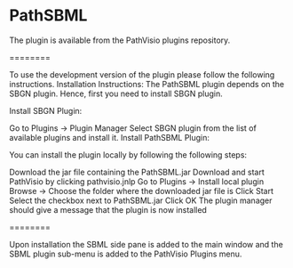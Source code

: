 PathSBML
========

The plugin is available from the PathVisio plugins repository.

========

To use the development version of the plugin please follow the following instructions.
Installation Instructions:
The PathSBML plugin depends on the SBGN plugin. Hence, first you need to install SBGN plugin.

Install SBGN Plugin:

Go to Plugins → Plugin Manager
Select SBGN plugin from the list of available plugins and install it.
Install PathSBML Plugin:

You can install the plugin locally by following the following steps:

Download the jar file containing the PathSBML.jar
Download and start PathVisio by clicking pathvisio.jnlp
Go to Plugins → Install local plugin
Browse -> Choose the folder where the downloaded jar file is
Click Start
Select the checkbox next to PathSBML.jar
Click OK
The plugin manager should give a message that the plugin is now installed

========

Upon installation the SBML side pane is added to the main window and the SBML plugin sub-menu is added to the PathVisio Plugins menu.
